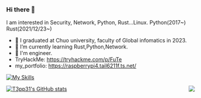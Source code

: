 ### Hi there 👋
I am interested in Security, Network, Python, Rust...Linux.
Python(2017~)
Rust(2021/12/23~)

- 🔭 I graduated at Chuo university, faculty of Global infomatics in 2023.
- 🌱 I’m currently learning Rust,Python,Network.
- 📖 I'm engineer.
- TryHackMe: https://tryhackme.com/p/FuTe
- my_portfolio: https://raspberrypi4.tail6211f.ts.net/
<!--
**Fu-Te/Fu-Te** is a ✨ _special_ ✨ repository because its `README.md` (this file) appears on your GitHub profile.

Here are some ideas to get you started:


- 👯 I’m looking to collaborate on ...
- 🤔 I’m looking for help with ...
- 💬 Ask me about ...
- 📫 How to reach me: ...
- 😄 Pronouns: ...
- ⚡ Fun fact: ...
-->

[![My Skills](https://skillicons.dev/icons?i=js,html,css,c,aws,django,discord,bots,docker,fastapi,flask,py,rust,ts)](https://skillicons.dev)

[![T3pp31's GitHub stats](https://github-readme-stats.vercel.app/api?username=T3pp31&theme=vue-dark&show_icons=true)](https://github.com/T3pp31/github-readme-stats)
<a href="https://github.com/anuraghazra/github-readme-stats">
  <img align="right" src="https://github-readme-stats.vercel.app/api/top-langs/?username=T3pp31" />
</a>
